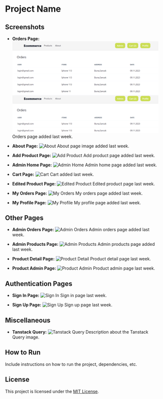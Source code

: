 # Project Name

## Screenshots

- **Orders Page:**
  ![Orders](https://github.com/dxtaner/eshop-app/raw/main/eshop-app-nodej-reactjs/ImagesScreenShoots/Orders.png)
  Orders page added last week.

- **About Page:**
  ![About](path/to/about.png)
  About page image added last week.

- **Add Product Page:**
  ![Add Product](path/to/addproduct.png)
  Add product page added last week.

- **Admin Home Page:**
  ![Admin Home](path/to/adminhome.png)
  Admin home page added last week.

- **Cart Page:**
  ![Cart](path/to/cart.png)
  Cart added last week.

- **Edited Product Page:**
  ![Edited Product](path/to/editedProduct.png)
  Edited product page last week.

- **My Orders Page:**
  ![My Orders](path/to/myorders.png)
  My orders page added last week.

- **My Profile Page:**
  ![My Profile](path/to/myprofile.png)
  My profile page added last week.

## Other Pages

- **Admin Orders Page:**
  ![Admin Orders](path/to/adminorders.png)
  Admin orders page added last week.

- **Admin Products Page:**
  ![Admin Products](path/to/adminproducts.png)
  Admin products page added last week.

- **Product Detail Page:**
  ![Product Detail](path/to/productdetail.png)
  Product detail page last week.

- **Product Admin Page:**
  ![Product Admin](path/to/productsAdmin.png)
  Product admin page last week.

## Authentication Pages

- **Sign In Page:**
  ![Sign In](path/to/signin.png)
  Sign in page last week.

- **Sign Up Page:**
  ![Sign Up](path/to/signup2.png)
  Sign up page last week.

## Miscellaneous

- **Tanstack Query:**
  ![Tanstack Query](path/to/tanstackquery.png)
  Description about the Tanstack Query image.

## How to Run

Include instructions on how to run the project, dependencies, etc.

## License

This project is licensed under the [MIT License](LICENSE).

